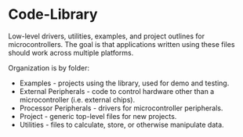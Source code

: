 # Code-Library
Low-level drivers, utilities, examples, and project outlines for microcontrollers.  The goal is that applications written using these files should work across multiple platforms.

Organization is by folder:
* Examples - projects using the library, used for demo and testing.
* External Peripherals - code to control hardware other than a microcontroller (i.e. external chips).
* Processor Peripherals - drivers for microcontroller peripherals.
* Project - generic top-level files for new projects.
* Utilities - files to calculate, store, or otherwise manipulate data.

